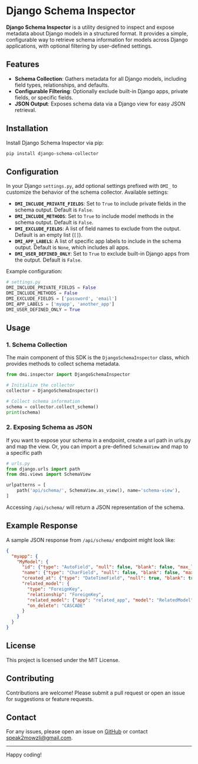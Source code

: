 
# Django Schema Inspector

**Django Schema Inspector** is a utility designed to inspect and expose metadata about Django models in a structured format. It provides a simple, configurable way to retrieve schema information for models across Django applications, with optional filtering by user-defined settings.

## Features

- **Schema Collection**: Gathers metadata for all Django models, including field types, relationships, and defaults.
- **Configurable Filtering**: Optionally exclude built-in Django apps, private fields, or specific fields.
- **JSON Output**: Exposes schema data via a Django view for easy JSON retrieval.

## Installation

Install Django Schema Inspector via pip:

```bash
pip install django-schema-collector
```

## Configuration

In your Django `settings.py`, add optional settings prefixed with `DMI_` to customize the behavior of the schema collector. Available settings:

- **`DMI_INCLUDE_PRIVATE_FIELDS`**: Set to `True` to include private fields in the schema output. Default is `False`.
- **`DMI_INCLUDE_METHODS`**: Set to `True` to include model methods in the schema output. Default is `False`.
- **`DMI_EXCLUDE_FIELDS`**: A list of field names to exclude from the output. Default is an empty list (`[]`).
- **`DMI_APP_LABELS`**: A list of specific app labels to include in the schema output. Default is `None`, which includes all apps.
- **`DMI_USER_DEFINED_ONLY`**: Set to `True` to exclude built-in Django apps from the output. Default is `False`.

Example configuration:

```python
# settings.py
DMI_INCLUDE_PRIVATE_FIELDS = False
DMI_INCLUDE_METHODS = False
DMI_EXCLUDE_FIELDS = ['password', 'email']
DMI_APP_LABELS = ['myapp', 'another_app']
DMI_USER_DEFINED_ONLY = True
```

## Usage

### 1. Schema Collection

The main component of this SDK is the `DjangoSchemaInspector` class, which provides methods to collect schema metadata.

```python
from dmi.inspector import DjangoSchemaInspector

# Initialize the collector
collector = DjangoSchemaInspector()

# Collect schema information
schema = collector.collect_schema()
print(schema)
```

### 2. Exposing Schema as JSON

If you want to expose your schema in a endpoint, create a url path in urls.py and map the view. Or, you can import a pre-defined `SchemaView` and map to a specific path

```python
# urls.py
from django.urls import path
from dmi.views import SchemaView

urlpatterns = [
    path('api/schema/', SchemaView.as_view(), name='schema-view'),
]
```

Accessing `/api/schema/` will return a JSON representation of the schema.

## Example Response

A sample JSON response from `/api/schema/` endpoint might look like:

```json
{
  "myapp": {
    "MyModel": {
      "id": {"type": "AutoField", "null": false, "blank": false, "max_length": null, "default": null},
      "name": {"type": "CharField", "null": false, "blank": false, "max_length": 255, "default": ""},
      "created_at": {"type": "DateTimeField", "null": true, "blank": true, "max_length": null, "default": null},
      "related_model": {
        "type": "ForeignKey",
        "relationship": "ForeignKey",
        "related_model": {"app": "related_app", "model": "RelatedModel"},
        "on_delete": "CASCADE"
      }
    }
  }
}
```

## License

This project is licensed under the MIT License.

## Contributing

Contributions are welcome! Please submit a pull request or open an issue for suggestions or feature requests.

## Contact

For any issues, please open an issue on [GitHub](https://github.com/mowzlisre/django-schema-collector) or contact [speak2mowzli@gmail.com](mailto:speak2mowzli@gmail.com).

---

Happy coding!
